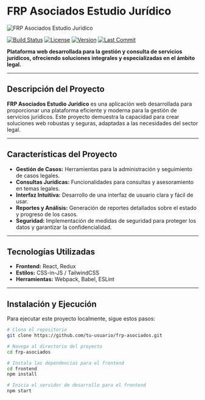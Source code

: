 # **FRP Asociados Estudio Jurídico**

![FRP Asociados Estudio Jurídico](https://via.placeholder.com/1200x300.png?text=FRP+Asociados+Estudio+Jur%C3%ADdico)

[![Build Status](https://img.shields.io/badge/Build-Status-green)](https://github.com/tu-usuario/frp-asociados/actions)
[![License](https://img.shields.io/badge/License-MIT-blue)](LICENSE)
[![Version](https://img.shields.io/badge/Version-1.0.0-orange)](https://github.com/tu-usuario/frp-asociados)
[![Last Commit](https://img.shields.io/github/last-commit/tu-usuario/frp-asociados)](https://github.com/tu-usuario/frp-asociados/commits/main)

**Plataforma web desarrollada para la gestión y consulta de servicios jurídicos, ofreciendo soluciones integrales y especializadas en el ámbito legal.**

---

## **Descripción del Proyecto**

**FRP Asociados Estudio Jurídico** es una aplicación web desarrollada para proporcionar una plataforma eficiente y moderna para la gestión de servicios jurídicos. Este proyecto demuestra la capacidad para crear soluciones web robustas y seguras, adaptadas a las necesidades del sector legal.

---

## **Características del Proyecto**

- **Gestión de Casos:** Herramientas para la administración y seguimiento de casos legales.
- **Consultas Jurídicas:** Funcionalidades para consultas y asesoramiento en temas legales.
- **Interfaz Intuitiva:** Desarrollo de una interfaz de usuario clara y fácil de usar.
- **Reportes y Análisis:** Generación de reportes detallados sobre el estado y progreso de los casos.
- **Seguridad:** Implementación de medidas de seguridad para proteger los datos y garantizar la confidencialidad.

---

## **Tecnologías Utilizadas**

- **Frontend:** React, Redux
- **Estilos:** CSS-in-JS / TailwindCSS
- **Herramientas:** Webpack, Babel, ESLint

---

## **Instalación y Ejecución**

Para ejecutar este proyecto localmente, sigue estos pasos:

```bash
# Clona el repositorio
git clone https://github.com/tu-usuario/frp-asociados.git

# Navega al directorio del proyecto
cd frp-asociados

# Instala las dependencias para el frontend
cd frontend
npm install

# Inicia el servidor de desarrollo para el frontend
npm start

